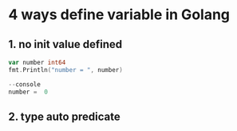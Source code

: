 # 4 ways define variable in Golang

## 1. no init value defined
```go
var number int64
fmt.Println("number = ", number)

--console
number =  0
```

## 2. type auto predicate
